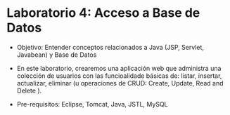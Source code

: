 # Laboratorio 4: Acceso a Base de Datos
- Objetivo: Entender conceptos relacionados a Java (JSP, Servlet, Javabean) y Base de Datos

- En este laboratorio, crearemos una aplicación web que administra una colección de usuarios con las funcioalidade básicas de: listar, insertar, actualizar, eliminar (u operaciones de CRUD:  Create, Update, Read and Delete ).

- Pre-requisitos: Eclipse, Tomcat, Java, JSTL, MySQL
